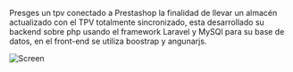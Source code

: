 Presges un tpv conectado a Prestashop la finalidad de llevar un almacén actualizado con el TPV totalmente sincronizado, esta desarrollado su backend sobre php usando el framework Laravel y MySQl para su base de datos, en el front-end se utiliza boostrap y angunarjs.

![Screen](http://i.imgur.com/n84mzTK.png)